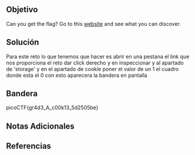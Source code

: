 

## Objetivo
Can you get the flag? Go to this [website](http://saturn.picoctf.net:57329/) and see what you can discover.

## Solución
Para este reto lo que tenemos que hacer es abrir en una pestana el link que nos proporciona el reto
dar click derecho y en inspeccionar 
y al apartado de 'storage' y en el apartado de cookie poner el valor de un 1 el cuadro donde esta el 0 
con esto aparecera la bandera en pantalla

## Bandera
picoCTF{gr4d3_A_c00k13_5d2505be}

## Notas Adicionales 


## Referencias